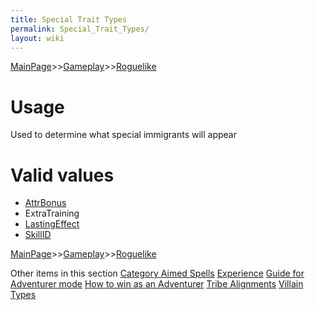 ```yaml
---
title: Special Trait Types
permalink: Special_Trait_Types/
layout: wiki
---
```


[MainPage](/keeperrl_wiki/ "wikilink")>>[Gameplay](/keeperrl_wiki/Gameplay_Guide "wikilink")>>[Roguelike](/keeperrl_wiki/Roguelike "wikilink")

Usage
=====

Used to determine what special immigrants will appear

Valid values
============

-   [AttrBonus](/keeperrl_wiki/AttrBonuses "wikilink")
-   ExtraTraining
-   [LastingEffect](/keeperrl_wiki/LastingEffects "wikilink")
-   [SkillID](/keeperrl_wiki/SkillIDs "wikilink")

[MainPage](/keeperrl_wiki/ "wikilink")>>[Gameplay](/keeperrl_wiki/Gameplay_Guide "wikilink")>>[Roguelike](/keeperrl_wiki/Roguelike "wikilink")

Other items in this section
    [Category Aimed Spells](/keeperrl_wiki/Category_Aimed_Spells "wikilink")
    [Experience](/keeperrl_wiki/Experience "wikilink")
    [Guide for Adventurer mode](/keeperrl_wiki/Guide_For_Adventurer_Mode "wikilink")
    [How to win as an Adventurer](/keeperrl_wiki/How_To_Win_As_An_Adventurer "wikilink")
    [Tribe Alignments](/keeperrl_wiki/Tribe_Alignments "wikilink")
    [Villain Types](/keeperrl_wiki/Villain_Types "wikilink")
